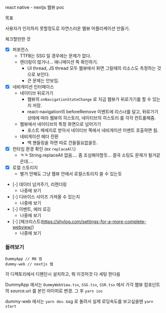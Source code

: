 react native - nextjs 웹뷰 poc

목표

사용자가 인지하지 못할정도로 자연스러운 웹뷰 어플리케이션 만들기.

체크할만한 것

- [x] 퍼포먼스
  - TTFB는 SSG 일 경우에는 문제가 없다.
  - 렌더링이 많거나... 애니메이션 쪽 확인하기.
    - UI thread, JS thread 모두 웹뷰에서 화면 그릴때의 리소스도 측정하는 것으로 보인다.
    - 큰 문제는 안보임.
- [x] 네비게이션 인터페이스
  - 네이티브 뒤로가기
    - 웹뷰의 `onNavigationStateChange` 로 지금 웹뷰가 뒤로가기를 할 수 있는지 저장.
    - react-navigation의 beforeRemove 이벤트에 리스너를 달고, 뒤로가기 상태에 따라 웹뷰의 히스토리, 네이티브의 히스토리 를 각각 컨트롤해줌.
  - 웹뷰에서 네이티브의 특정 화면으로 넘어가기
    - 포스트 메세지로 받아서 네이티브 쪽에서 네비게이션 이벤트 호출하면 됨.
  - 네비게이션 헤더 전환
    - 백 핸들링을 하면 따로 건들필요없을듯.
- [x] 런타임 환경 확인 (ex `replaceAll`)
  - ㅋㅋ String.replaceAll 없음.... 좀 조심해야할듯... 결국 소팅도 문제가 될거같은데....
- [X] 로컬 스토리지
    - 별거 안해도 그냥 웹뷰 안에서 로컬스토리지 쓸 수 있는듯
- [-] 데이터 넘겨주기, 리렌더링
  - 나중에 보기
- [-] 디바이스 사이즈 가져올 수 있는지
  - 나중에 보기
- [-] 이벤트, 에러 로깅
  - 나중에 보기
- [-] [체크리스트(https://shylog.com/settings-for-a-more-complete-webview/)
  - 나중에 보기


### 돌려보기

```
DummyApp // RN 앱
dummy-web // nextjs 웹
```

각 디렉토리에서 디펜던시 설치하고, 뭐 이것저것 다 세팅 한다음

DummyApp 에서는 `DummyWebView.tsx`, `SSG.tsx`, `SSR.tsx` 에서 가각 웹뷰 컴포넌트의 source.uri 를 본인 아이피로 변경. 그 후  `yarn ios`

dummy-web 에서는 `yarn dev`. ssg 로 돌려서 실제 로딩속도를 보고싶을땐 `yarn start`